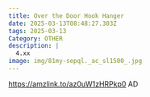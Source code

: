 ```yaml
---
title: Over the Door Hook Hanger
date: 2025-03-13T08:48:27.303Z
tags: 2025-03-13
Category: OTHER
description: |
  4.xx
image: img/81my-sepql._ac_sl1500_.jpg
---
```

https://amzlink.to/az0uW1zHRPkp0
AD